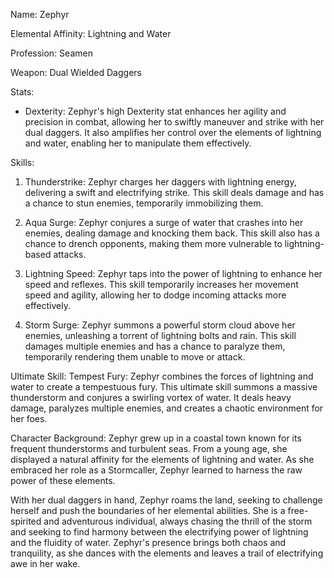 Name: Zephyr

Elemental Affinity: Lightning and Water

Profession: Seamen

Weapon: Dual Wielded Daggers

Stats:
- Dexterity: Zephyr's high Dexterity stat enhances her agility and precision in combat, allowing her to swiftly maneuver and strike with her dual daggers. It also amplifies her control over the elements of lightning and water, enabling her to manipulate them effectively.

Skills:
1. Thunderstrike: Zephyr charges her daggers with lightning energy, delivering a swift and electrifying strike. This skill deals damage and has a chance to stun enemies, temporarily immobilizing them.

2. Aqua Surge: Zephyr conjures a surge of water that crashes into her enemies, dealing damage and knocking them back. This skill also has a chance to drench opponents, making them more vulnerable to lightning-based attacks.

3. Lightning Speed: Zephyr taps into the power of lightning to enhance her speed and reflexes. This skill temporarily increases her movement speed and agility, allowing her to dodge incoming attacks more effectively.

4. Storm Surge: Zephyr summons a powerful storm cloud above her enemies, unleashing a torrent of lightning bolts and rain. This skill damages multiple enemies and has a chance to paralyze them, temporarily rendering them unable to move or attack.

Ultimate Skill: Tempest Fury: Zephyr combines the forces of lightning and water to create a tempestuous fury. This ultimate skill summons a massive thunderstorm and conjures a swirling vortex of water. It deals heavy damage, paralyzes multiple enemies, and creates a chaotic environment for her foes.

Character Background:
Zephyr grew up in a coastal town known for its frequent thunderstorms and turbulent seas. From a young age, she displayed a natural affinity for the elements of lightning and water. As she embraced her role as a Stormcaller, Zephyr learned to harness the raw power of these elements.

With her dual daggers in hand, Zephyr roams the land, seeking to challenge herself and push the boundaries of her elemental abilities. She is a free-spirited and adventurous individual, always chasing the thrill of the storm and seeking to find harmony between the electrifying power of lightning and the fluidity of water. Zephyr's presence brings both chaos and tranquility, as she dances with the elements and leaves a trail of electrifying awe in her wake.